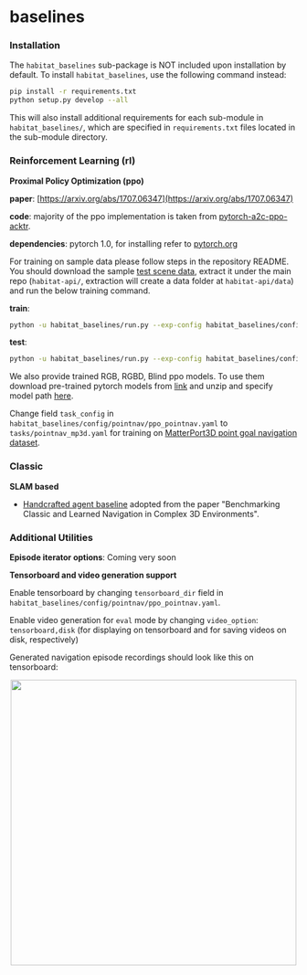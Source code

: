 baselines
==============================
### Installation

The `habitat_baselines` sub-package is NOT included upon installation by default. To install `habitat_baselines`, use the following command instead:
```bash
pip install -r requirements.txt
python setup.py develop --all
```
This will also install additional requirements for each sub-module in `habitat_baselines/`, which are specified in `requirements.txt` files located in the sub-module directory.


### Reinforcement Learning (rl)

**Proximal Policy Optimization (ppo)**

**paper**: [https://arxiv.org/abs/1707.06347](https://arxiv.org/abs/1707.06347)

**code**: majority of the ppo implementation is taken from
[pytorch-a2c-ppo-acktr](https://github.com/ikostrikov/pytorch-a2c-ppo-acktr).

**dependencies**: pytorch 1.0, for installing refer to [pytorch.org](https://pytorch.org/)

For training on sample data please follow steps in the repository README. You should download the sample [test scene data](http://dl.fbaipublicfiles.com/habitat/habitat-test-scenes.zip), extract it under the main repo (`habitat-api/`, extraction will create a data folder at `habitat-api/data`) and run the below training command.

**train**:
```bash
python -u habitat_baselines/run.py --exp-config habitat_baselines/config/pointnav/ppo_pointnav.yaml --run-type train
```

**test**:
```bash
python -u habitat_baselines/run.py --exp-config habitat_baselines/config/pointnav/ppo_pointnav.yaml --run-type eval
```

We also provide trained RGB, RGBD, Blind ppo models.
To use them download pre-trained pytorch models from [link](https://dl.fbaipublicfiles.com/habitat/data/baselines/v1/habitat_baselines_v1.zip) and unzip and specify model path [here](agents/ppo_agents.py#L132).

Change field `task_config` in `habitat_baselines/config/pointnav/ppo_pointnav.yaml` to `tasks/pointnav_mp3d.yaml` for training on [MatterPort3D point goal navigation dataset](/README.md#task-datasets).

### Classic

**SLAM based**

- [Handcrafted agent baseline](slambased/README.md) adopted from the paper
"Benchmarking Classic and Learned Navigation in Complex 3D Environments".
### Additional Utilities

**Episode iterator options**:
Coming very soon

**Tensorboard and video generation support**

Enable tensorboard by changing `tensorboard_dir` field in `habitat_baselines/config/pointnav/ppo_pointnav.yaml`.

Enable video generation for `eval` mode by changing `video_option`: `tensorboard,disk` (for displaying on tensorboard and for saving videos on disk, respectively)

Generated navigation episode recordings should look like this on tensorboard:
<p align="center">
  <img src="../res/img/tensorboard_video_demo.gif"  height="500">
</p>
